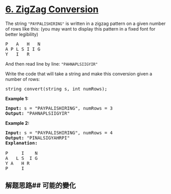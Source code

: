 # [6. ZigZag Conversion](https://leetcode-cn.com/problems/zigzag-conversion/)
The string <code>&#34;PAYPALISHIRING&#34;</code> is written in a zigzag pattern on a given number of rows like this: (you may want to display this pattern in a fixed font for better legibility)


<pre>P   A   H   N
A P L S I I G
Y   I   R
</pre>

And then read line by line: <code>&#34;PAHNAPLSIIGYIR&#34;</code>

Write the code that will take a string and make this conversion given a number of rows:


<pre>string convert(string s, int numRows);</pre>

**Example 1:**


<pre><strong>Input:</strong> s = &#34;PAYPALISHIRING&#34;, numRows = 3
<strong>Output:</strong> &#34;PAHNAPLSIIGYIR&#34;
</pre>

**Example 2:**


<pre><strong>Input:</strong> s = &#34;PAYPALISHIRING&#34;, numRows = 4
<strong>Output:</strong> &#34;PINALSIGYAHRPI&#34;
<strong>Explanation:</strong>

P     I    N
A   L S  I G
Y A   H R
P     I</pre>

## 解题思路## 可能的變化